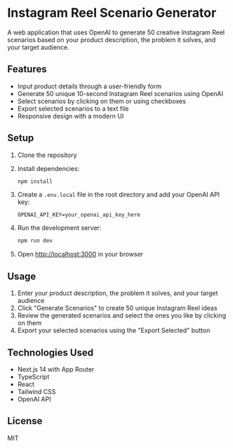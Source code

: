 # Instagram Reel Scenario Generator

A web application that uses OpenAI to generate 50 creative Instagram Reel scenarios based on your product description, the problem it solves, and your target audience.

## Features

- Input product details through a user-friendly form
- Generate 50 unique 10-second Instagram Reel scenarios using OpenAI
- Select scenarios by clicking on them or using checkboxes
- Export selected scenarios to a text file
- Responsive design with a modern UI

## Setup

1. Clone the repository
2. Install dependencies:
   ```bash
   npm install
   ```

3. Create a `.env.local` file in the root directory and add your OpenAI API key:
   ```
   OPENAI_API_KEY=your_openai_api_key_here
   ```

4. Run the development server:
   ```bash
   npm run dev
   ```

5. Open [http://localhost:3000](http://localhost:3000) in your browser

## Usage

1. Enter your product description, the problem it solves, and your target audience
2. Click "Generate Scenarios" to create 50 unique Instagram Reel ideas
3. Review the generated scenarios and select the ones you like by clicking on them
4. Export your selected scenarios using the "Export Selected" button

## Technologies Used

- Next.js 14 with App Router
- TypeScript
- React
- Tailwind CSS
- OpenAI API

## License

MIT
